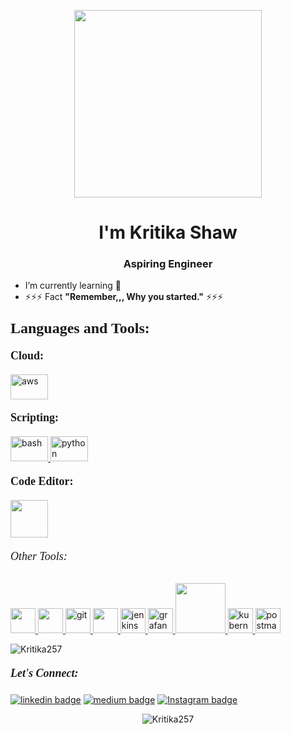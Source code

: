 <p align="center">
<img src="https://media.giphy.com/media/MeJgB3yMMwIaHmKD4z/giphy.gif" width="300">
</p>


<h1 align="center">I'm Kritika Shaw</h1>
<h3 align="center">Aspiring Engineer</h3>

- I’m currently learning 🌱
- ⚡⚡⚡ Fact **"Remember,,, Why you started."** ⚡⚡⚡


 <!-- Languages and Tools Section -->
<h3 align="left"><font size="+2" face="Verdana">Languages and Tools:</font></h3>
<!-- Cloud Section -->
<h4><font size="+1" face="Tahoma">Cloud:</font></h4>
<p align="left">
<a href="[https://aws.amazon.com](https://aws.amazon.com/)" target="_blank" rel="noreferrer">
<img src="https://www.logigroup.com/images/Logo_aws.gif" alt="aws" width="60" height="40"/>
</a>

<!-- Scripting Section -->
<h4><font size="+1" face="Tahoma">Scripting:</font></h4>
<p align="left">
<a href="https://www.gnu.org/software/bash/" target="_blank" rel="noreferrer">
<img src="https://e7.pngegg.com/pngimages/330/276/png-clipart-bash-shell-script-bourne-shell-scripting-language-unix-shell-shell-rectangle-logo.png" alt="bash" width="60" height="40"/>
</a>
<a href="[https://www.python.org](https://www.python.org/)" target="_blank" rel="noreferrer">
<img src="https://i.giphy.com/media/KAq5w47R9rmTuvWOWa/giphy.webp" alt="python" width="60" height="40"/>
</a>
<h4><font size="+1" face="Tahoma">Code Editor:</font></h4>
 </a>
  <a href="https://code.visualstudio.com/" target="_blank" >
    <img src="https://i.giphy.com/media/IdyAQJVN2kVPNUrojM/200.webp"  height="60" /> 
  </a>
 
<h6><font size="+1" face="Tahoma">Other Tools:</font></h6>
 <a href="https://www.linux.org/" target="_blanfalse" /> <img src="https://www.vectorlogo.zone/logos/linux/linux-icon.svg"  height="40" /> </a> <a href="https://www.docker.com/" target="_blank" > <img src="https://www.vectorlogo.zone/logos/docker/docker-official.svg"  height="40" /> </a> <a href="https://git-scm.com/" target="_blank" rel="noreferrer"> <img src="https://www.vectorlogo.zone/logos/git-scm/git-scm-icon.svg" alt="git" width="40" height="40"/> </a> <a href="https://www.ansible.com/" target="_blank" > <img src="https://www.vectorlogo.zone/logos/ansible/ansible-icon.svg"  height="40" /> </a> <a href="https://www.jenkins.io" target="_blank" rel="noreferrer"> <img src="https://www.vectorlogo.zone/logos/jenkins/jenkins-icon.svg" alt="jenkins" width="40" height="40"/> </a> <a href="https://grafana.com" target="_blank" rel="noreferrer"> <img src="https://www.vectorlogo.zone/logos/grafana/grafana-icon.svg" alt="grafana" width="40" height="40"/> </a> <a href="https://www.terraform.io/" target="_blank" > <img src="https://raw.githubusercontent.com/itsksaurabh/itsksaurabh/master/assets/terraform.gif" width="80" /> </a> <a href="https://kubernetes.io" target="_blank" rel="noreferrer"> <img src="https://www.vectorlogo.zone/logos/kubernetes/kubernetes-icon.svg" alt="kubernetes" width="40" height="40"/> </a> <a href="https://www.mysql.com/" target="_blank" rel="noreferrer"> <img src="https://www.vectorlogo.zone/logos/getpostman/getpostman-icon.svg" alt="postman" width="40" height="40"/> </a> </p>

<p><img align="center" src="https://github-readme-stats.vercel.app/api/top-langs?username=Kritika257&show_icons=true&locale=en&layout=compact" alt="Kritika257" /></p>

   
 <h5><font size="+1" face="Tahoma">Let's Connect:</font></h5>

[![linkedin badge](https://img.shields.io/badge/LinkedIn-kritikashaw-%230177B5?style=flat&logo=linkedin)](https://www.linkedin.com/in/kritikashaw/)
[![medium badge](https://img.shields.io/badge/Hashnode-kritikashaw-%230177B5?style=flat&logo=medium)](https://hashnode.com/@kritikashaw/)
[![Instagram badge](https://img.shields.io/badge/Instagram-@kritikashawww-%23E4415F?style=flat&logo=instagram@logoColor=white)](https://www.instagram.com/kritikashawww/)


<p align="center"> <img src="https://komarev.com/ghpvc/?username=Kritika257&label=Profile%20views&color=0e75b6&style=flat" alt="Kritika257" /> </p>




<!--
**Kritika257/Kritika257** is a ✨ _special_ ✨ repository because its `README.md` (this file) appears on your GitHub profile.

Here are some ideas to get you started:

- 🔭 I’m currently working on ...
- 🌱 I’m currently learning ...
- 👯 I’m looking to collaborate on ...
- 🤔 I’m looking for help with ...
- 💬 Ask me about ...
- 📫 How to reach me: ...
- 😄 Pronouns: ...
- ⚡ Fun fact: ...

<a href="https://github.com/Kritika257">
<img  width="70px" src="https://img.shields.io/badge/-%2312100E.svg?&logo=github&logoColor=white" />
</a>
</div>
-->
